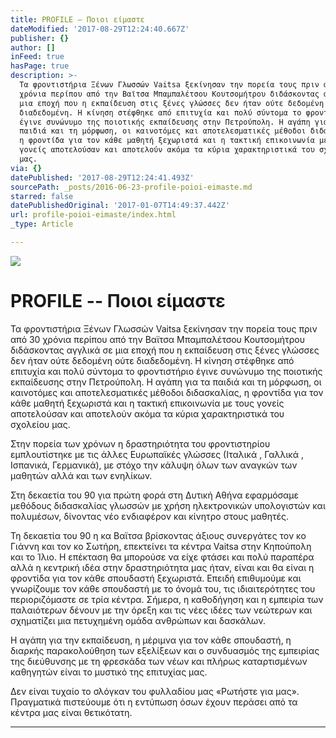 ```yaml
---
title: PROFILE – Ποιοι είμαστε
dateModified: '2017-08-29T12:24:40.667Z'
publisher: {}
author: []
inFeed: true
hasPage: true
description: >-
  Τα φροντιστήρια Ξένων Γλωσσών Vaitsa ξεκίνησαν την πορεία τους πριν από 30
  χρόνια περίπου από την Βαϊτσα Μπαμπαλέτσου Κουτσομήτρου διδάσκοντας αγγλικά σε
  μια εποχή που η εκπαίδευση στις ξένες γλώσσες δεν ήταν ούτε δεδομένη ούτε
  διαδεδομένη. Η κίνηση στέφθηκε από επιτυχία και πολύ σύντομα το φροντιστήριο
  έγινε συνώνυμο της ποιοτικής εκπαίδευσης στην Πετρούπολη. Η αγάπη για τα
  παιδιά και τη μόρφωση, οι καινοτόμες και αποτελεσματικές μέθοδοι διδασκαλίας,
  η φροντίδα για τον κάθε μαθητή ξεχωριστά και η τακτική επικοινωνία με τους
  γονείς αποτελούσαν και αποτελούν ακόμα τα κύρια χαρακτηριστικά του σχολείου
  μας.
via: {}
datePublished: '2017-08-29T12:24:41.493Z'
sourcePath: _posts/2016-06-23-profile-poioi-eimaste.md
starred: false
datePublishedOriginal: '2017-01-07T14:49:37.442Z'
url: profile-poioi-eimaste/index.html
_type: Article

---
```

![](https://the-grid-user-content.s3-us-west-2.amazonaws.com/33c734fa-d455-49eb-99d3-0014586f5e40.jpg)

# PROFILE -- Ποιοι είμαστε

Τα φροντιστήρια Ξένων Γλωσσών Vaitsa ξεκίνησαν την πορεία τους πριν από 30 χρόνια περίπου από την Βαϊτσα Μπαμπαλέτσου Κουτσομήτρου διδάσκοντας αγγλικά σε μια εποχή που η εκπαίδευση στις ξένες γλώσσες δεν ήταν ούτε δεδομένη ούτε διαδεδομένη. Η κίνηση στέφθηκε από επιτυχία και πολύ σύντομα το φροντιστήριο έγινε συνώνυμο της ποιοτικής εκπαίδευσης στην Πετρούπολη. Η αγάπη για τα παιδιά και τη μόρφωση, οι καινοτόμες και αποτελεσματικές μέθοδοι διδασκαλίας, η φροντίδα για τον κάθε μαθητή ξεχωριστά και η τακτική επικοινωνία με τους γονείς αποτελούσαν και αποτελούν ακόμα τα κύρια χαρακτηριστικά του σχολείου μας.

Στην πορεία των χρόνων η δραστηριότητα του φροντιστηρίου εμπλουτίστηκε με τις άλλες Ευρωπαϊκές γλώσσες (Ιταλικά , Γαλλικά , Ισπανικά, Γερμανικά), με στόχο την κάλυψη όλων των αναγκών των μαθητών αλλά και των ενηλίκων.

Στη δεκαετία του 90 για πρώτη φορά στη Δυτική Αθήνα εφαρμόσαμε μεθόδους διδασκαλίας γλωσσών με χρήση ηλεκτρονικών υπολογιστών και πολυμέσων, δίνοντας νέο ενδιαφέρον και κίνητρο στους μαθητές.

Τη δεκαετία του 90 η κα Βαϊτσα βρίσκοντας άξιους συνεργάτες τον κο Γιάννη και τον κο Σωτήρη, επεκτείνει τα κέντρα Vaitsa στην Κηπούπολη και το Ίλιο. Η επέκταση θα μπορούσε να είχε φτάσει και πολύ παραπέρα αλλά η κεντρική ιδέα στην δραστηριότητα μας ήταν, είναι και θα είναι η φροντίδα για τον κάθε σπουδαστή ξεχωριστά. Επειδή επιθυμούμε και γνωρίζουμε τον κάθε σπουδαστή με το όνομά του, τις ιδιαιτερότητες του περιοριζόμαστε σε τρία κέντρα. Σήμερα, η καθοδήγηση και η εμπειρία των παλαιότερων δένουν με την όρεξη και τις νέες ιδέες των νεώτερων και σχηματίζει μια πετυχημένη ομάδα ανθρώπων και δασκάλων.

Η αγάπη για την εκπαίδευση, η μέριμνα για τον κάθε σπουδαστή, η διαρκής παρακολούθηση των εξελίξεων και ο συνδυασμός της εμπειρίας της διεύθυνσης με τη φρεσκάδα των νέων και πλήρως καταρτισμένων καθηγητών είναι το μυστικό της επιτυχίας μας.

Δεν είναι τυχαίο το σλόγκαν του φυλλαδίου μας «Ρωτήστε για μας». Πραγματικά πιστεύουμε ότι η εντύπωση όσων έχουν περάσει από τα κέντρα μας είναι θετικότατη.

---
